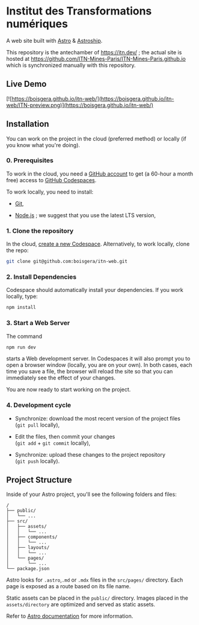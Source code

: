 # Institut des Transformations numériques

A web site built with [Astro](https://astro.build/) & [Astroship](https://astro.build/themes/details/astroship/).

This repository is the antechamber of https://itn.dev/ ; the actual site is hosted at https://github.com/ITN-Mines-Paris/ITN-Mines-Paris.github.io
which is synchronized manually with this repository.

## Live Demo

[![https://boisgera.github.io/itn-web/](https://boisgera.github.io/itn-web/ITN-preview.png)](https://boisgera.github.io/itn-web/)

## Installation

You can work on the project in the cloud (preferred method) or locally 
(if you know what you're doing).

### 0. Prerequisites

To work in the cloud, you need a [GitHub account](https://github.com/) 
to get (a 60-hour a month free) access to [GitHub Codespaces](https://github.com/features/codespaces).

To work locally, you need to install:

  - [Git](https://git-scm.com/),

  - [Node.js](https://nodejs.org/en/) ; 
    we suggest that you use the latest LTS version,

### 1. Clone the repository

In the cloud, [create a new Codespace](https://codespaces.new/boisgera/itn-web). Alternatively, to work locally, clone the repo:

```bash
git clone git@github.com:boisgera/itn-web.git
```

### 2. Install Dependencies

Codespace should automatically install your dependencies. If you work locally, type:

```bash
npm install
```


### 3. Start a Web Server

The command

```bash
npm run dev
```

starts a Web development server. In Codespaces it will also prompt you to open a browser window (locally, you are on your own). In both cases, each time you save a file, the browser will reload the site so that you can immediately see the effect of your changes.

You are now ready to start working on the project.

### 4. Development cycle

  - Synchronize: download the most recent version of the project files   
    (`git pull` locally), 

  - Edit the files, then commit your changes  
    (`git add` + `git commit` locally),
  
  - Synchronize: upload these changes to the project repository   
    (`git push` locally).



## Project Structure

Inside of your Astro project, you'll see the following folders and files:

```
/
├── public/
│   └── ...
├── src/
│   ├── assets/
│   │   └── ...
│   ├── components/
│   │   └── ...
│   ├── layouts/
│   │   └── ...
│   └── pages/
│       └── ...
└── package.json
```

Astro looks for `.astro`,`.md` or `.mdx` files in the `src/pages/` directory. Each page is exposed as a route based on its file name.

Static assets can be placed in the `public/` directory. Images placed in 
the `assets/directory` are optimized and served as static assets.

Refer to [Astro documentation](https://docs.astro.build/getting-started) for more information.